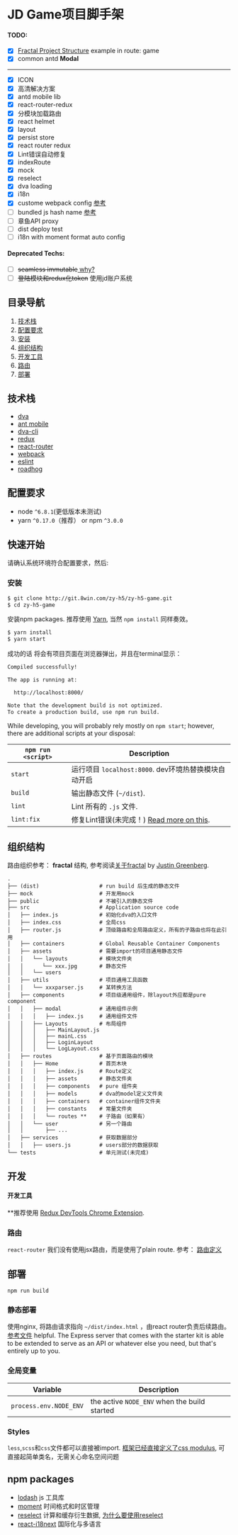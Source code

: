 # JD Game项目脚手架

#### TODO:
- [X] [Fractal Project Structure](https://github.com/davezuko/react-redux-starter-kit/wiki/Fractal-Project-Structure) example in route: game
- [X] common antd <b>Modal</b>
------
- [X] ICON
- [X] 高清解决方案
- [X] antd mobile lib
- [X] react-router-redux
- [X] 分模块加载路由
- [X] react helmet
- [X] layout
- [x] persist store
- [X] react router redux
- [X] Lint错误自动修复
- [X] indexRoute
- [X] mock
- [X] reselect
- [X] dva loading
- [X] i18n
- [X] custome webpack config [参考](https://github.com/sorrycc/roadhog/issues/304)
- [ ] bundled js hash name [参考](https://github.com/packingjs/replace-hash-webpack-plugin)
- [ ] 章鱼API proxy
- [ ] dist deploy test
- [ ] i18n with moment format auto config 

#### Deprecated Techs:
- [ ] <del>seamless immutable</del>[ why?](https://github.com/sorrycc/blog/issues/1) 
- [ ] <del>登陆模块和redux化token</del> 使用jd账户系统

## 目录导航
1. [技术栈](#技术栈)
1. [配置要求](#配置要求)
1. [安装](#安装)
1. [组织结构](#组织结构)
1. [开发工具](#开发工具)
1. [路由](#路由)
1. [部署](#部署)

## 技术栈
* [dva](https://github.com/dvajs/dva/blob/master/README_zh-CN.md)
* [ant mobile](https://mobile.ant.design)
* [dva-cli](https://github.com/dvajs/dva-cli)
* [redux](https://github.com/rackt/redux)
* [react-router](https://github.com/rackt/react-router)
* [webpack](https://github.com/webpack/webpack)
* [eslint](http://eslint.org)
* [roadhog](https://github.com/sorrycc/roadhog)

## 配置要求
* node `^6.8.1`(更低版本未测试)
* yarn `^0.17.0`（推荐） or npm `^3.0.0`

## 快速开始

请确认系统环境符合配置要求，然后:

### 安装

```bash
$ git clone http://git.8win.com/zy-h5/zy-h5-game.git
$ cd zy-h5-game
```

安装npm packages. 推荐使用 [Yarn](https://yarnpkg.com/),  当然 `npm install` 同样奏效。 

```bash
$ yarn install    
$ yarn start      
```
成功的话 将会有项目页面在浏览器弹出，并且在terminal显示：

``` bash
Compiled successfully!

The app is running at:

  http://localhost:8000/

Note that the development build is not optimized.
To create a production build, use npm run build.
```

While developing, you will probably rely mostly on `npm start`; however, there are additional scripts at your disposal:

|`npm run <script>`|Description|
|------------------|-----------|
|`start`|运行项目 `localhost:8000`. dev环境热替换模块自动开启|
|`build`|输出静态文件 (`~/dist`).|
|`lint`|Lint 所有的 `.js` 文件.|
|`lint:fix`|修复Lint错误(未完成！) [Read more on this](http://eslint.org/docs/user-guide/command-line-interface.html#fix).| 

## 组织结构

路由组织参考：
 **fractal** 结构, 参考阅读[关于fractal](https://github.com/davezuko/react-redux-starter-kit/wiki/Fractal-Project-Structure) by [Justin Greenberg](https://github.com/justingreenberg).

```
.
├── (dist)                   # run build 后生成的静态文件 
├── mock                     # 开发用mock
├── public                   # 不被引入的静态文件
├── src                      # Application source code
│   ├── index.js             # 初始化dva的入口文件
│   ├── index.css            # 全局css
│   ├── router.js            # 顶级路由和全局路由定义，所有的子路由也将在此引用
│   ├── containers           # Global Reusable Container Components
│   ├── assets               # 需要import的项目通用静态文件
│   │   └── layouts          # 模块文件夹
│   │      └── xxx.jpg       # 静态文件
│   │   └── users          
│   ├── utils                # 项目通用工具函数
│   │   └── xxxparser.js     # 某转换方法
│   ├── components           # 项目级通用组件，除layout外应都是pure component
│   │   ├── modal            # 通用组件示例 
│   │   │   ├── index.js     # 通用组件文件
│   │   ├── Layouts          # 布局组件
│   │   │   ├── MainLayout.js 
│   │   │   ├── mainL.css    
│   │   │   ├── LoginLayout  
│   │   │   └── LogLayout.css
│   ├── routes               # 基于页面路由的模块
│   │   ├── Home             # 首页木块
│   │   │   ├── index.js     # Route定义
│   │   │   ├── assets       # 静态文件夹
│   │   │   ├── components   # pure 组件夹
│   │   │   ├── models       # dva的model定义文件夹
│   │   │   ├── containers   # container组件文件夹
│   │   │   ├── constants    # 常量文件夹
│   │   │   └── routes **    # 子路由（如果有）
│   │   └── user             # 另一个路由
│   │       ├── ...
│   ├── services             # 获取数据部分
│   │   ├── users.js         # users部分的数据获取
└── tests                    # 单元测试(未完成)
```

## 开发

#### 开发工具

**推荐使用 [Redux DevTools Chrome Extension](https://chrome.google.com/webstore/detail/redux-devtools/lmhkpmbekcpmknklioeibfkpmmfibljd).

### 路由
`react-router` 我们没有使用jsx路由，而是使用了plain route. 参考： [路由定义](https://github.com/ReactTraining/react-router/blob/v3/docs/API.md#plainroute)


## 部署
`npm run build`

### 静态部署
使用nginx, 将路由请求指向 `~/dist/index.html` ，由react router负责后续路由。 [参考文件](https://github.com/reactjs/react-router/blob/master/docs/guides/Histories.md#configuring-your-server) helpful. The Express server that comes with the starter kit is able to be extended to serve as an API or whatever else you need, but that's entirely up to you.

### 全局变量

|Variable|Description|
|---|---|
|`process.env.NODE_ENV`|the active `NODE_ENV` when the build started|

### Styles

`less`,`scss`和`css`文件都可以直接被import.
[框架已经直接定义了css modulus](https://github.com/dvajs/dva-knowledgemap#理解-css-modules), 可直接起简单类名，无需关心命名空间问题

## npm packages
* [lodash](https://lodash.com/docs/4.17.4) js 工具库
* [moment](http://momentjs.cn/docs/) 时间格式和时区管理
* [reselect](https://github.com/reactjs/reselect) 计算和缓存衍生数据, [为什么要使用reselect](http://cn.redux.js.org/docs/recipes/ComputingDerivedData.html)
* [react-i18next](https://react.i18next.com/getting-started.html) 国际化与多语言



